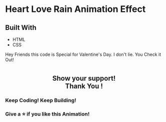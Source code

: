 # Heart Love Rain Animation Effect

## Built With
- HTML
- CSS

Hey Friends this code is Special for Valentine's Day.
I don't lie. You Check it Out!

#
 <h2 align= "center">Show your support! </br>
Thank You !</h2>

### Keep Coding! Keep Building!

### Give a ⭐ if you like this Animation!
